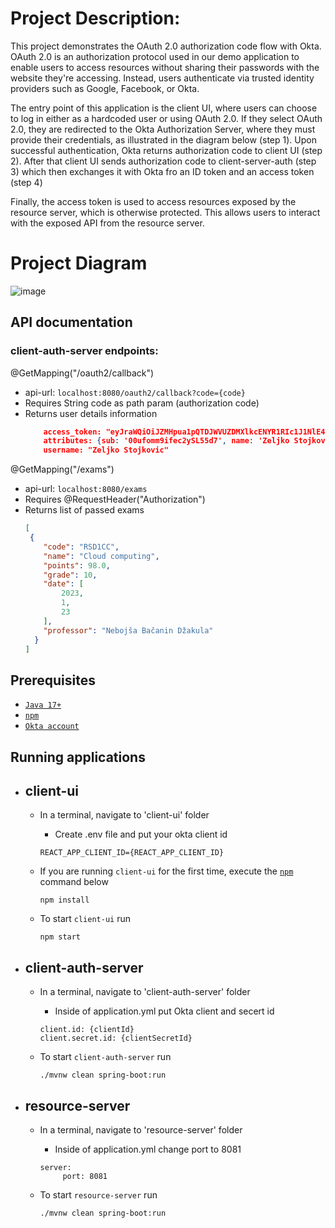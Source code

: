 # Project Description:
This project demonstrates the OAuth 2.0 authorization code flow with Okta. OAuth 2.0 is an authorization protocol used in our demo application to enable users to access resources without sharing their passwords with the website they're accessing. Instead, users authenticate via trusted identity providers such as Google, Facebook, or Okta.

The entry point of this application is the client UI, where users can choose to log in either as a hardcoded user or using OAuth 2.0. If they select OAuth 2.0, they are redirected to the Okta Authorization Server, where they must provide their credentials, as illustrated in the diagram below (step 1). Upon successful authentication, Okta returns authorization code to client UI (step 2).
After that client UI sends authorization code to client-server-auth (step 3) which then exchanges it with Okta fro an ID token and an access token (step 4)

Finally, the access token is used to access resources exposed by the resource server, which is otherwise protected. This allows users to interact with the exposed API from the resource server.

# Project Diagram
![image](https://github.com/zstojkovic00/OAuth2.0/assets/57263190/a6054dce-a383-485f-823b-37818cedde96)

## API documentation
### **client-auth-server endpoints:**
@GetMapping("/oauth2/callback") 
- api-url: ``` localhost:8080/oauth2/callback?code={code} ```
- Requires String code as path param (authorization code)
- Returns user details information
    ``` json
        access_token: "eyJraWQiOiJZMHpua1pQTDJWVUZDMXlkcENYR1RIc1J1NlE4aDRJOUJFdXdxYnBldk1RIiwiYWxnIjoiUlMyNTYifQ.eyJ2ZXIiOjEsImp0aSI6IkFULmJadDNYTEl4MmRwWVB1eTlpby1kTEVlQms4Zl9WbHFOcUFRVjBfbVc0UzgiLCJpc3MiOiJodHRwczovLKRldi04MDU1NjI3Ny5va3RhLmNvbS9vYXV0aDIvZGVmYXVsdCIsImF1ZCI6ImFwaTovL2RlZmF1bHQiLCJpYXQiOjE3MTAwMjE4ODgsImV4cCI6MTcxMDAyNTQ4OCwiY2lkIjoiMG9hZmk3eTloOFRvSVg0eE01ZDciLCJ1aWQiOiIwMHVmb21tOWlmZWMyeVNMNTVkNyIsInNjcCI6WyJzaW5naWR1bnVtLnJlYWQiLCJwcm9maWxlIiwiZW1haWwiLCJvcGVuaWQiXSwiYXV0aF90aW1lIjoxNzEwMDIxODI5LCJzdWIiOiIwMHplbGprb3N0b2prb3ZpY0BnbWFpbC5jb20ifQ.TkVw48D5mMMmjfWD7hn-Tt4Nb_clJsqaCGGxtSLjRQwYG1xPWyoeLlL86Sds3-B-2dYUv72UCmrDUTmH0kWAOdCpZbv-LJAoCfKKF-heW5u9RxUuqqbU7UCZYYA243ekdH27MsdHxIS8FXJtkdqSCdzChBjSuaR7vf05mCoSUl8H0luK1NaToTk4aOG6gF3o8l69g1XtIkzRGG1Y5jZARdqnJCp_iyK8-ejmUM8xwETZ5I-wDSqS434tIgOhASR2Y_XW9rlyQY3g9z4-eXrCe4p8Yyd2UcnMHQz1MbQ6_tjC5kTp6decSLGV9tJhsIYh0m9YYhOTjxsaUUYG0rBuhQ"
        attributes: {sub: '00ufomm9ifec2ySL55d7', name: 'Zeljko Stojkovic', email: 'test@gmail.com', ver: 1, iss: 'https://dev-80556277.okta.com/oauth2/default', …}
        username: "Zeljko Stojkovic"
    ```
@GetMapping("/exams")
- api-url: ``` localhost:8080/exams ```
- Requires @RequestHeader("Authorization")
- Returns list of passed exams
    ``` json
    [
     {
        "code": "RSD1CC",
        "name": "Cloud computing",
        "points": 98.0,
        "grade": 10,
        "date": [
            2023,
            1,
            23
        ],
        "professor": "Nebojša Bačanin Džakula"
      }
  ]
    ```

## Prerequisites
- [`Java 17+`](https://www.oracle.com/java/technologies/downloads/#java17)
- [`npm`](https://docs.npmjs.com/downloading-and-installing-node-js-and-npm)
- [`Okta account`](https://developer.okta.com/signup/)


## Running applications
- ## **client-ui**
  - In a terminal, navigate to 'client-ui' folder
    - Create .env file and put your okta client id
  
    ``` 
    REACT_APP_CLIENT_ID={REACT_APP_CLIENT_ID} 
    ```

  - If you are running `client-ui` for the first time, execute the [`npm`](https://www.npmjs.com/) command below
      ```
      npm install
      ```
  - To start `client-ui` run
    ```
    npm start
    ```
- ## **client-auth-server**  
  - In a terminal, navigate to 'client-auth-server' folder

      - Inside of application.yml put Okta client and secert id

      ``` 
      client.id: {clientId}
      client.secret.id: {clientSecretId}
      ```
  - To start `client-auth-server` run

      ```
      ./mvnw clean spring-boot:run
      ```

- ## **resource-server**
  - In a terminal, navigate to 'resource-server' folder

    - Inside of application.yml change port to 8081

    ``` 
    server:
         port: 8081 
    ```
  - To start `resource-server` run

    ```
    ./mvnw clean spring-boot:run
    ```
